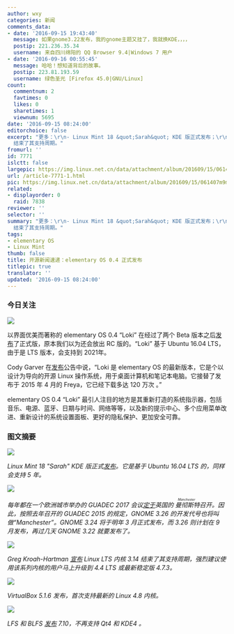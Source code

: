 ```yaml
---
author: wxy
categories: 新闻
comments_data:
- date: '2016-09-15 19:43:40'
  message: 如果gnome3.22发布，我的gnome主题又挂了，我就换KDE，，，，
  postip: 221.236.35.34
  username: 来自四川绵阳的 QQ Browser 9.4|Windows 7 用户
- date: '2016-09-16 00:55:45'
  message: 哈哈！想知道背后的故事。
  postip: 223.81.193.59
  username: 绿色圣光 [Firefox 45.0|GNU/Linux]
count:
  commentnum: 2
  favtimes: 0
  likes: 0
  sharetimes: 1
  viewnum: 5695
date: '2016-09-15 08:24:00'
editorchoice: false
excerpt: "更多：\r\n- Linux Mint 18 &quot;Sarah&quot; KDE 版正式发布；\r\n-  Linux LTS 内核 3.14
  结束了其支持周期。"
fromurl: ''
id: 7771
islctt: false
largepic: https://img.linux.net.cn/data/attachment/album/201609/15/061407m9mhp9pd7yzpr9kq.jpg
url: /article-7771-1.html
pic: https://img.linux.net.cn/data/attachment/album/201609/15/061407m9mhp9pd7yzpr9kq.jpg.thumb.jpg
related:
- displayorder: 0
  raid: 7838
reviewer: ''
selector: ''
summary: "更多：\r\n- Linux Mint 18 &quot;Sarah&quot; KDE 版正式发布；\r\n-  Linux LTS 内核 3.14
  结束了其支持周期。"
tags:
- elementary OS
- Linux Mint
thumb: false
title: 开源新闻速递：elementary OS 0.4 正式发布
titlepic: true
translator: ''
updated: '2016-09-15 08:24:00'
---
```


### 今日关注


![](/data/attachment/album/201609/15/061407m9mhp9pd7yzpr9kq.jpg)


以界面优美而著称的 elementary OS 0.4 “Loki” 在经过了两个 Beta 版本之后[发布](http://blog.elementary.io/post/147637979911/loki-04-stable-release)了正式版，原本我们以为还会放出 RC 版的。“Loki” 基于 Ubuntu 16.04 LTS，由于是 LTS 版本，会支持到 2021年。


Cody Garver 在[发布](http://blog.elementary.io/post/147637979911/loki-04-stable-release)公告中说，“Loki 是 elementary OS 的最新版本，它是个以设计为导向的开源 Linux 操作系统，用于桌面计算机和笔记本电脑。它接替了发布于 2015 年 4 月的 Freya，它已经下载多达 120 万次 。”


elementary OS 0.4 “Loki” 最引人注目的地方是其重新打造的系统指示器，包括音乐、电源、蓝牙、日期与时间、网络等等，以及新的提示中心、多个应用菜单改进、重新设计的系统设置面板、更好的隐私保护、更加安全可靠。


### 图文摘要


![](/data/attachment/album/201609/15/054848az997kc95qzuwuqd.jpg)


*Linux Mint 18 "Sarah" KDE 版正式[发布](http://blog.linuxmint.com/?p=3092)。它是基于 Ubuntu 16.04 LTS 的，同样会支持 5 年。*


![](/data/attachment/album/201609/15/055050mlzovchrfvv2rjph.jpg)


*每年都在一个欧洲城市举办的 GUADEC 2017 会议[定于](https://www.gnome.org/news/2016/09/guadec-2017/)英国的<ruby> 曼彻斯特 <rp>  （ </rp> <rt>  Manchester </rt> <rp>  ） </rp></ruby>召开。因此，按照去年召开的 GUADEC 2015 的规定，GNOME 3.26 的开发代号也将叫做“Manchester”。GNOME 3.24 将于明年 3 月正式发布，而 3.26 则计划在 9 月发布，再过几天 GNOME 3.22 就要发布了。*


![](/data/attachment/album/201609/15/060504hdsrdd6zl9ddylhc.jpg)


*Greg Kroah-Hartman [宣布](http://lkml.iu.edu/hypermail/linux/kernel/1609.1/02103.html) Linux LTS 内核 3.14 结束了其支持周期，强烈建议使用该系列内核的用户马上升级到 4.4 LTS 或最新稳定版 4.7.3。*


![](/data/attachment/album/201609/15/060941tbc1dgjj0j5rge5b.jpg)


*VirtualBox 5.1.6 发布，首次支持最新的 Linux 4.8 内核。*


![](/data/attachment/album/201609/15/061153s0rhkjb7rinij5nn.jpg)


*LFS 和 BLFS [发布](http://lists.linuxfromscratch.org/pipermail/lfs-support/2016-September/050372.html) 7.10，不再支持 Qt4 和 KDE4 。*